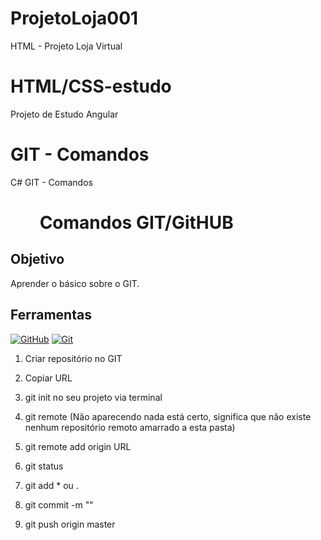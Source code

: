 # ProjetoLoja001
HTML - Projeto Loja Virtual

# HTML/CSS-estudo
Projeto de Estudo Angular

# GIT - Comandos
C# GIT - Comandos

<h1>   
     <img align="center" width="40px">
    <span> Comandos GIT/GitHUB</span>
</h1>


## Objetivo
Aprender o básico sobre o GIT.


## Ferramentas
[![GitHub](https://img.shields.io/badge/GitHub-000?style=for-the-badge&logo=github&logoColor=30A3DC)](https://docs.github.com/)
[![Git](https://img.shields.io/badge/Git-000?style=for-the-badge&logo=git&logoColor=E94D5F)](https://git-scm.com/doc) 

01. Criar repositório no GIT

02. Copiar URL

03. git init no seu projeto via terminal

04. git remote <enter>  (Não aparecendo nada está certo, significa que não existe nenhum repositório remoto amarrado a esta pasta)

05. git remote add origin URL

06. git status

07. git add * ou .

08. git commit -m ""

09. git push origin master

